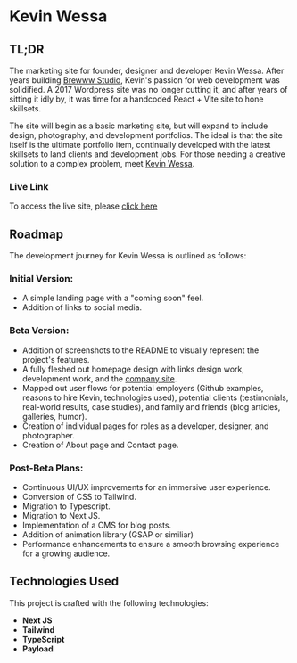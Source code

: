 # Kevin Wessa

## TL;DR

The marketing site for founder, designer and developer Kevin Wessa. After years building [Brewww Studio](https://brewww.studio), Kevin's passion for web development was solidified. A 2017 Wordpress site was no longer cutting it, and after years of sitting it idly by, it was time for a handcoded React + Vite site to hone skillsets.

The site will begin as a basic marketing site, but will expand to include design, photography, and development portfolios. The ideal is that the site itself is the ultimate portfolio item, continually developed with the latest skillsets to land clients and development jobs. For those needing a creative solution to a complex problem, meet [Kevin Wessa](https://www.kevinwessa.com).

### Live Link

To access the live site, please [click here](https://www.kevinwessa.com)

## Roadmap

The development journey for Kevin Wessa is outlined as follows:

### Initial Version:

- A simple landing page with a "coming soon" feel.
- Addition of links to social media.

### Beta Version:

- Addition of screenshots to the README to visually represent the project's features.
- A fully fleshed out homepage design with links design work, development work, and the [company site](https://brewww.studio).
- Mapped out user flows for potential employers (Github examples, reasons to hire Kevin, technologies used), potential clients (testimonials, real-world results, case studies), and family and friends (blog articles, galleries, humor).
- Creation of individual pages for roles as a developer, designer, and photographer.
- Creation of About page and Contact page.

### Post-Beta Plans:

- Continuous UI/UX improvements for an immersive user experience.
- Conversion of CSS to Tailwind.
- Migration to Typescript.
- Migration to Next JS.
- Implementation of a CMS for blog posts.
- Addition of animation library (GSAP or similiar)
- Performance enhancements to ensure a smooth browsing experience for a growing audience.

## Technologies Used

This project is crafted with the following technologies:

- **Next JS**
- **Tailwind**
- **TypeScript**
- **Payload**






